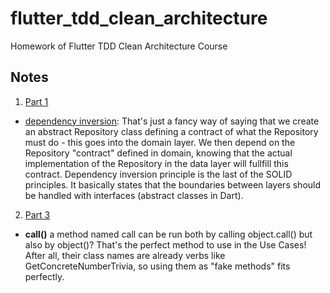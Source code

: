 # flutter_tdd_clean_architecture

Homework of Flutter TDD Clean Architecture Course


## Notes

1. [Part 1](https://resocoder.com/2019/08/27/flutter-tdd-clean-architecture-course-1-explanation-project-structure/)

- [dependency inversion](https://en.wikipedia.org/wiki/Dependency_inversion_principle): That's just a fancy way of saying that we create an abstract Repository class defining a contract of what the Repository must do - this goes into the domain layer. We then depend on the Repository "contract" defined in domain, knowing that the actual implementation of the Repository in the data layer will fullfill this contract.
Dependency inversion principle is the last of the SOLID principles. It basically states that the boundaries between layers should be handled with interfaces (abstract classes in Dart).


2. [Part 3](https://resocoder.com/2019/09/02/flutter-tdd-clean-architecture-course-3-domain-layer-refactoring/)

- **call()** a method named call can be run both by calling object.call() but also by object()? That's the perfect method to use in the Use Cases! After all, their class names are already verbs like GetConcreteNumberTrivia, so using them as "fake methods" fits perfectly.